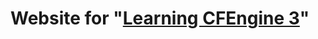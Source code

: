 Website for "[Learning CFEngine 3](https://cf-learn.info)"
==================================================
